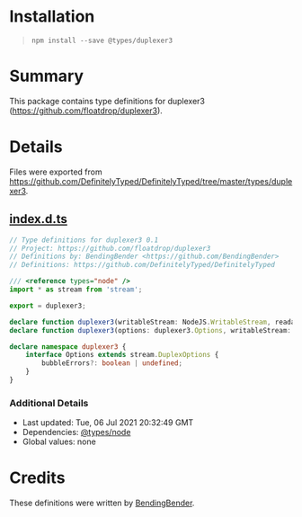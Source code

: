 # Installation
> `npm install --save @types/duplexer3`

# Summary
This package contains type definitions for duplexer3 (https://github.com/floatdrop/duplexer3).

# Details
Files were exported from https://github.com/DefinitelyTyped/DefinitelyTyped/tree/master/types/duplexer3.
## [index.d.ts](https://github.com/DefinitelyTyped/DefinitelyTyped/tree/master/types/duplexer3/index.d.ts)
````ts
// Type definitions for duplexer3 0.1
// Project: https://github.com/floatdrop/duplexer3
// Definitions by: BendingBender <https://github.com/BendingBender>
// Definitions: https://github.com/DefinitelyTyped/DefinitelyTyped

/// <reference types="node" />
import * as stream from 'stream';

export = duplexer3;

declare function duplexer3(writableStream: NodeJS.WritableStream, readableStream: NodeJS.ReadableStream): stream.Duplex;
declare function duplexer3(options: duplexer3.Options, writableStream: NodeJS.WritableStream, readableStream: NodeJS.ReadableStream): stream.Duplex;

declare namespace duplexer3 {
    interface Options extends stream.DuplexOptions {
        bubbleErrors?: boolean | undefined;
    }
}

````

### Additional Details
 * Last updated: Tue, 06 Jul 2021 20:32:49 GMT
 * Dependencies: [@types/node](https://npmjs.com/package/@types/node)
 * Global values: none

# Credits
These definitions were written by [BendingBender](https://github.com/BendingBender).
